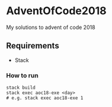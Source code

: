 # AdventOfCode2018
My solutions to advent of code 2018

## Requirements
- Stack

### How to run
```
stack build
stack exec aoc18-exe <day>
# e.g. stack exec aoc18-exe 1
```